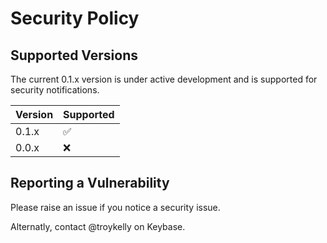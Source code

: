 # Security Policy

## Supported Versions

The current 0.1.x version is under active development and is supported for security notifications.

| Version | Supported          |
| ------- | ------------------ |
| 0.1.x   | :white_check_mark: |
| 0.0.x   | :x:                |

## Reporting a Vulnerability

Please raise an issue if you notice a security issue.

Alternatly, contact @troykelly on Keybase.
